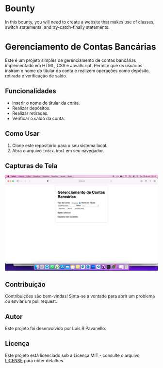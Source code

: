 # Bounty
 In this bounty, you will need to create a website that makes use of classes, switch statements, and try-catch-finally statements. 

# Gerenciamento de Contas Bancárias

Este é um projeto simples de gerenciamento de contas bancárias implementado em HTML, CSS e JavaScript. Permite que os usuários insiram o nome do titular da conta e realizem operações como depósito, retirada e verificação de saldo.

## Funcionalidades

- Inserir o nome do titular da conta.
- Realizar depósitos.
- Realizar retiradas.
- Verificar o saldo da conta.

## Como Usar

1. Clone este repositório para o seu sistema local.
2. Abra o arquivo `index.html` em seu navegador.

## Capturas de Tela

![Screenshot](bounty.png)

## Contribuição

Contribuições são bem-vindas! Sinta-se à vontade para abrir um problema ou enviar um pull request.

## Autor

Este projeto foi desenvolvido por Luis R Pavanello.


## Licença

Este projeto está licenciado sob a Licença MIT - consulte o arquivo [LICENSE](LICENSE) para obter detalhes.
